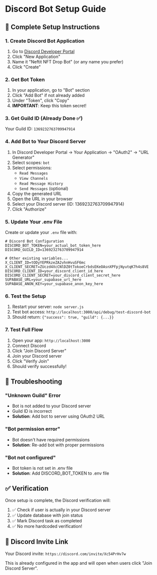 # Discord Bot Setup Guide

## 🚀 Complete Setup Instructions

### 1. Create Discord Bot Application

1. Go to [Discord Developer Portal](https://discord.com/developers/applications)
2. Click "New Application"
3. Name it "Neftit NFT Drop Bot" (or any name you prefer)
4. Click "Create"

### 2. Get Bot Token

1. In your application, go to "Bot" section
2. Click "Add Bot" if not already added
3. Under "Token", click "Copy"
4. **IMPORTANT**: Keep this token secret!

### 3. Get Guild ID (Already Done ✅)

Your Guild ID: `1369232763709947914`

### 4. Add Bot to Your Discord Server

1. In Discord Developer Portal → Your Application → "OAuth2" → "URL Generator"
2. Select scopes: `bot`
3. Select permissions:
   - `Read Messages`
   - `View Channels` 
   - `Read Message History`
   - `Send Messages` (optional)
4. Copy the generated URL
5. Open the URL in your browser
6. Select your Discord server (ID: 1369232763709947914)
7. Click "Authorize"

### 5. Update Your .env File

Create or update your `.env` file with:

```env
# Discord Bot Configuration
DISCORD_BOT_TOKEN=your_actual_bot_token_here
DISCORD_GUILD_ID=1369232763709947914

# Other existing variables...
X_CLIENT_ID=tODyYEPRkzeZA2vhnHvuSF6mc
X_CLIENT_SECRET=ZUczd4XcCNlDZ0tTokoeCrbdsEKeOAsnXPFpjNyutqK7h4s8VE
DISCORD_CLIENT_ID=your_discord_client_id_here
DISCORD_CLIENT_SECRET=your_discord_client_secret_here
SUPABASE_URL=your_supabase_url_here
SUPABASE_ANON_KEY=your_supabase_anon_key_here
```

### 6. Test the Setup

1. Restart your server: `node server.js`
2. Test bot access: `http://localhost:3000/api/debug/test-discord-bot`
3. Should return: `{"success": true, "guild": {...}}`

### 7. Test Full Flow

1. Open your app: `http://localhost:3000`
2. Connect Discord
3. Click "Join Discord Server" 
4. Join your Discord server
5. Click "Verify Join"
6. Should verify successfully!

## 🔧 Troubleshooting

### "Unknown Guild" Error
- Bot is not added to your Discord server
- Guild ID is incorrect
- **Solution**: Add bot to server using OAuth2 URL

### "Bot permission error" 
- Bot doesn't have required permissions
- **Solution**: Re-add bot with proper permissions

### "Bot not configured"
- Bot token is not set in .env file
- **Solution**: Add DISCORD_BOT_TOKEN to .env file

## ✅ Verification

Once setup is complete, the Discord verification will:
1. ✅ Check if user is actually in your Discord server
2. ✅ Update database with join status
3. ✅ Mark Discord task as completed
4. ✅ No more hardcoded verification!

## 🎯 Discord Invite Link

Your Discord invite: `https://discord.com/invite/Xc54PrHv7w`

This is already configured in the app and will open when users click "Join Discord Server".
